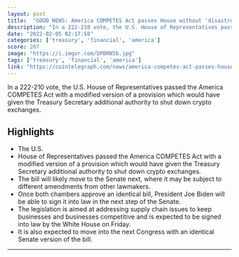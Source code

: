 ```yaml
---
layout: post
title:  "GOOD NEWS: America COMPETES Act passes House without 'disastrous' provision on crypto"
description: "In a 222-210 vote, the U.S. House of Representatives passed the America COMPETES Act with a modified version of a provision which would have given the Treasury Secretary additional authority to shut down crypto exchanges."
date: "2022-02-05 02:17:58"
categories: ['treasury', 'financial', 'america']
score: 207
image: "https://i.imgur.com/DPBRN5b.jpg"
tags: ['treasury', 'financial', 'america']
link: "https://cointelegraph.com/news/america-competes-act-passes-house-without-disastrous-provision-on-crypto"
---
```


In a 222-210 vote, the U.S. House of Representatives passed the America COMPETES Act with a modified version of a provision which would have given the Treasury Secretary additional authority to shut down crypto exchanges.

## Highlights

- The U.S.
- House of Representatives passed the America COMPETES Act with a modified version of a provision which would have given the Treasury Secretary additional authority to shut down crypto exchanges.
- The bill will likely move to the Senate next, where it may be subject to different amendments from other lawmakers.
- Once both chambers approve an identical bill, President Joe Biden will be able to sign it into law in the next step of the Senate.
- The legislation is aimed at addressing supply chain issues to keep businesses and businesses competitive and is expected to be signed into law by the White House on Friday.
- It is also expected to move into the next Congress with an identical Senate version of the bill.

---
